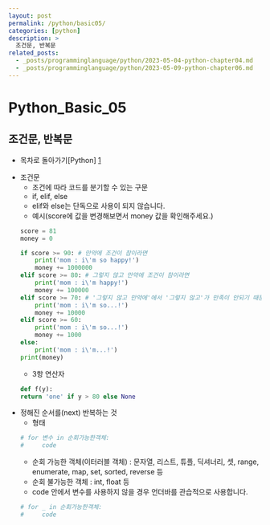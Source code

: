 ```yaml
---
layout: post
permalink: /python/basic05/
categories: [python]
description: >
  조건문, 반복문
related_posts:
  - _posts/programminglanguage/python/2023-05-04-python-chapter04.md
  - _posts/programminglanguage/python/2023-05-09-python-chapter06.md
---
```


# Python_Basic_05
## 조건문, 반복문

- 목차로 돌아가기[Python] [1]

[1]: https://aminsc.github.io/pl/python/


* 조건문
    * 조건에 따라 코드를 분기할 수 있는 구문
    * if, elif, else
    * elif와 else는 단독으로 사용이 되지 않습니다.
    * 예시(score에 값을 변경해보면서 money 값을 확인해주세요.)
    ```python
    score = 81
    money = 0

    if score >= 90: # 만약에 조건이 참이라면
        print('mom : i\'m so happy!')
        money += 1000000
    elif score >= 80: # 그렇지 않고 만약에 조건이 참이라면
        print('mom : i\'m happy!')
        money += 100000
    elif score >= 70: # '그렇지 않고 만약에'에서 '그렇지 않고'가 만족이 안되기 때문에 실행하지 못합니다.
        print('mom : i\'m so...!')
        money += 10000
    elif score >= 60:
        print('mom : i\'m so...!')
        money += 1000
    else:
        print('mom : i\'m...!')
    print(money)
    ```
    * 3항 연산자
    ```python
    def f(y):
    return 'one' if y > 80 else None
    ```
* 정해진 순서를(next) 반복하는 것
    * 형태
    ```python
    # for 변수 in 순회가능한객체:
    #     code
    ```
    * 순회 가능한 객체(이터러블 객체) : 문자열, 리스트, 튜플, 딕셔너리, 셋, range, enumerate, map, set, sorted, reverse 등
    * 순회 불가능한 객체 : int, float 등 
    * code 안에서 변수를 사용하지 않을 경우 언더바를 관습적으로 사용합니다.
    ```python
    # for _ in 순회가능한객체:
    #     code
    ```
